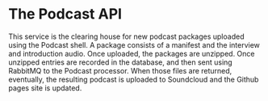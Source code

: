 # The Podcast API 

This service is the clearing house for new podcast packages uploaded 
using the Podcast shell. A package consists of a manifest and 
the interview and introduction audio. Once uploaded, the packages are unzipped. 
Once unzipped entries are recorded in the database, and then sent 
using RabbitMQ to the Podcast processor. When those files are returned, eventually,
the resulting podcast is uploaded to Soundcloud and the Github pages site is updated.